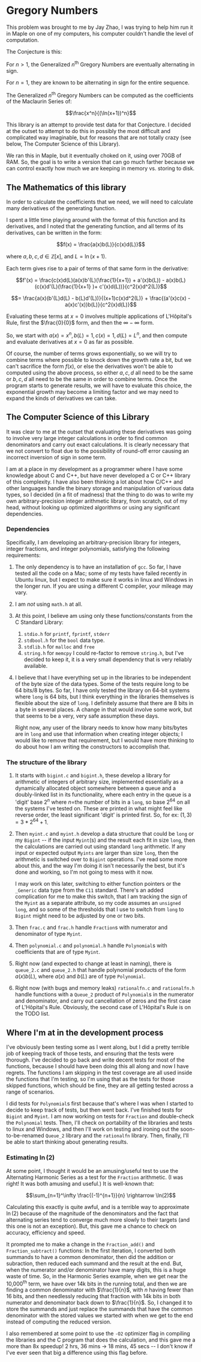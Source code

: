 # Gregory Numbers

This problem was brought to me by Jay Zhao, I was trying to help him run it in Maple on one of my computers, his computer couldn't handle the level of computation.

The Conjecture is this: 

For $n > 1$, the Generalized $n$<sup>th</sup> Gregory Numbers are eventually alternating in sign.

For $n = 1$, they are known to be alternating in sign for the entire sequence.

The Generalized $n$<sup>th</sup> Gregory Numbers can be computed as the coefficients of the Maclaurin Series of:

```math
\frac{x^n}{(\ln(x+1))^n}
```

This library is an attempt to provide test data for that Conjecture.  I decided at the outset to attempt to do this in possibly the most difficult and complicated way imaginable, but for reasons that are not totally crazy (see below, The Computer Science of this Library).

We ran this in Maple, but it eventually choked on it, using over 70GB of RAM.  So, the goal is to write a version that can go much farther because we can control exactly how much we are keeping in memory vs. storing to disk.

## The Mathematics of this library

In order to calculate the coefficients that we need, we will need to calculate many derivatives of the generating function.

I spent a little time playing around with the format of this function and its derivatives, and I noted that the generating function, and all terms of its derivatives, can be written in the form:

```math
f(x) = \frac{a(x)b(L)}{c(x)d(L)}
```
where $a, b, c, d \in \mathbb{Z}[x]$, and $L = \ln(x+1)$.

Each term gives rise to a pair of terms of that same form in the derivative:

```math
f'(x) = \frac{c(x)d(L)(a(x)b'(L)(\frac{1}{x+1}) + a'(x)b(L)) - a(x)b(L)(c(x)d'(L)(\frac{1}{x+1} )+ c'(x)d(L))}{c^2(x)d^2(L)}
```

```math
= \frac{a(x)(b'(L)d(L) - b(L)d'(L))}{(x+1)c(x)d^2(L)} + \frac{(a'(x)c(x) - a(x)c'(x))b(L)}{c^2(x)d(L)}
```

Evaluating these terms at $x=0$ involves multiple applications of L'Hôpital's Rule, first the $\frac{0}{0}$ form, and then the $\infty - \infty$ form.

So, we start with $a(x) = x^n, b(L) = 1, c(x) = 1, d(L) = L^n$, and then compute and evaluate derivatives at $x=0$ as far as possible.  

Of course, the number of terms grows exponentially, so we will try to combine terms where possible to knock down the growth rate a bit, but we can't sacrifice the form $f(x)$, or else the derivatives won't be able to computed using the above process, so either $a, c, d$ all need to be the same or $b, c, d$ all need to be the same in order to combine terms.  Once the program starts to generate results, we will have to evaluate this choice, the exponential growth may become a limiting factor and we may need to expand the kinds of derivatives we can take.

## The Computer Science of this Library

It was clear to me at the outset that evaluating these derivatives was going to involve very large integer calculations in order to find common denominators and carry out exact calculations.  It is clearly necessary that we not convert to float due to the possibility of round-off error causing an incorrect inversion of sign in some term.

I am at a place in my development as a programmer where I have some knowledge about C and C++, but have never developed a C or C++ library of this complexity.  I have also been thinking a lot about how C/C++ and other languages handle the binary storage and manipulation of various data types, so I decided (in a fit of madness) that the thing to do was to write my own arbitrary-precision integer arithmetic library, from scratch, out of my head, without looking up optimized algorithms or using any significant dependencies.

### Dependencies

Specifically, I am developing an arbitrary-precision library for integers, integer fractions, and integer polynomials, satisfying the following requirements:
1. The only dependency is to have an installation of `gcc`.  So far, I have tested all the code on a Mac; some of my tests have failed recently in Ubuntu linux, but I expect to make sure it works in linux and Windows in the longer run.  If you are using a different C compiler, your mileage may vary.
1. I am *not* using `math.h` at all.
1. At this point, I believe am using only these functions/constants from the C Standard Library: 
   1. `stdio.h` for `printf`, `fprintf`, `stderr` 
   1. `stdbool.h` for the `bool` data type.
   1. `stdlib.h` for `malloc` and `free`
   1. `string.h` for `memcpy` 
   I could re-factor to remove `string.h`, but I've decided to keep it, it is a very small dependency that is very reliably available.
1. I believe that I have everything set up in the libraries to be independent of the byte size of the data types.  Some of the tests require long to be 64 bits/8 bytes.  So far, I have only tested the library on 64-bit systems where `long` is 64 bits, but I think everything in the libraries themselves is flexible about the size of `long`.  I definitely assume that there are 8 bits in a byte in several places.  A change in that would involve some work, but that seems to be a very, very safe assumption these days.  

   Right now, any user of the library needs to know how many bits/bytes are in `long` and use that information when creating integer objects; I would like to remove that requirement, but I would have more thinking to do about how I am writing the constructors to accomplish that.

### The structure of the library

1. It starts with `bigint.c` and `bigint.h`, these develop a library for arithmetic of integers of arbitrary size, implemented essentially as a dynamically allocated object somewhere between a queue and a doubly-linked list in its functionality, where each entry in the queue is a 'digit' base $2^n$ where $n=$the number of bits in a `long`, so base $2^{64}$ on all the systems I've tested on.  These are printed in what might feel like reverse order, the least significant 'digit' is printed first.  So, for ex: $(1, 3) = 3*2^{64}+1$.
1. Then `myint.c` and `myint.h` develop a data structure that could be `long` or my `Bigint` -- if the input `Myint`(s) and the result each fit in size `long`, then the calculations are carried out using standard `long` arithmetic.  If any input or expected output `Myints` are larger than size `long`, then the arithmetic is switched over to `Bigint` operations.  I've read some more about this, and the way I'm doing it isn't necessarily the best, but it's done and working, so I'm not going to mess with it now.  

   I may work on this later, switching to either function pointers or the `_Generic` data type from the `C11` standard.  There's an added complication for me to make this switch, that I am tracking the sign of the `Myint` as a separate attribute, so my code assumes an `unsigned long`, and so some of the thresholds that I use to switch from `long` to `Bigint` might need to be adjusted by one or two bits. 
1. Then `frac.c` and `frac.h` handle `Fraction`s with numerator and denominator of type `Myint`.
1. Then `polynomial.c` and `polynomial.h` handle `Polynomial`s with coefficients that are of type `Myint`.
1. Right now (and expected to change at least in naming), there is `queue_2.c` and `queue_2.h` that handle polynomial products of the form $a(x)b(L)$, where $a(x)$ and $b(L)$ are of type `Polynomial`.
1. Right now (with bugs and memory leaks) `rationalfn.c` and `rationalfn.h` handle functions with a `Queue_2` product of `Polynomial`s in the numerator and denominator, and carry out cancellation of zeros and the first case of L'Hôpital's Rule.  Obviously, the second case of L'Hôpital's Rule is on the TODO list.

## Where I'm at in the development process

I've obviously been testing some as I went along, but I did a pretty terrible job of keeping track of those tests, and ensuring that the tests were thorough.  I've decided to go back and write decent tests for most of the functions, because I should have been doing this all along and now I have regrets.  The functions I am skipping in the test coverage are all used inside the functions that I'm testing, so I'm using that as the tests for those skipped functions, which should be fine, they are all getting tested across a range of scenarios.  

I did tests for `Polynomial`s first because that's where I was when I started to decide to keep track of tests, but then went back. I've finished tests for `Bigint` and `Myint`.  I am now working on tests for `Fraction` and double-check the `Polynomial` tests.  Then, I'll check on portability of the libraries and tests to linux and Windows, and then I'll work on testing and ironing out the soon-to-be-renamed `Queue_2` library and the `rationalfn` library.  Then, finally, I'll be able to start thinking about generating results.  

### Estimating $\ln(2)$

At some point, I thought it would be an amusing/useful test to use the Alternating Harmonic Series as a test for the `Fraction` arithmetic.  (I was right! It was both amusing and useful.)  It is well-known that:

```math
\sum_{n=1}^\infty \frac{(-1)^{n+1}}{n} \rightarrow \ln(2)
```

Calculating this exactly is quite awful, and is a terrible way to approximate $\ln(2)$ because of the magnitude of the denominators and the fact that alternating series tend to converge much more slowly to their targets (and this one is not an exception).  But, this gave me a chance to check on accuracy, efficiency and speed.  

It prompted me to make a change in the `Fraction_add()` and `Fraction_subtract()` functions: In the first iteration, I converted both summands to have a common denominator, then did the addition or subraction, then reduced each summand and the result at the end.  But, when the numerator and/or denominator have many digits, this is a huge waste of time.  So, in the Harmonic Series example, when we get near the 10,000<sup>th</sup> term, we have over 14k bits in the running total, and then we are finding a common denominator with $\frac{1}{n}$, with $n$ having fewer than 16 bits, and then needlessly reducing that fraction with 14k bits in both numerator and denominator back down to $\frac{1}{n}$.  So, I changed it to store the summands and just replace the summands that have the common denominator with the stored values we started with when we get to the end instead of computing the reduced version.

I also remembered at some point to use the `-O2` optimizer flag in compiling the libraries and the C program that does the calculation, and this gave me a more than 8x speedup! 2 hrs, 36 mins $\rightarrow$ 18 mins, 45 secs -- I don't know if I've ever seen that big a difference using this flag before.